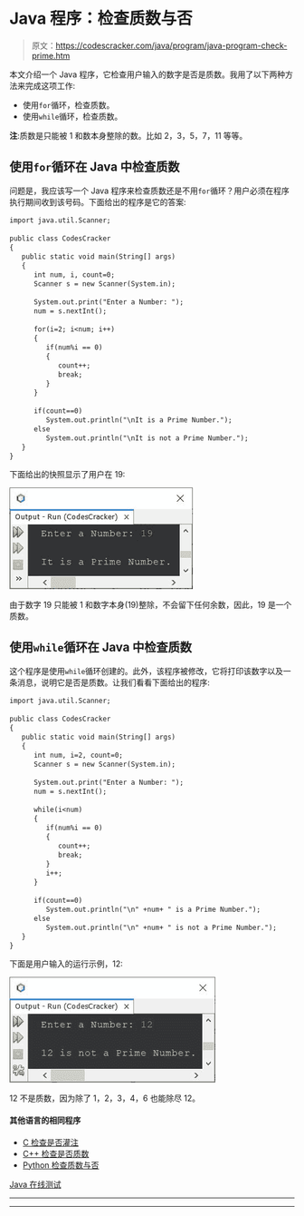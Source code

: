 # Java 程序：检查质数与否

> 原文：<https://codescracker.com/java/program/java-program-check-prime.htm>

本文介绍一个 Java 程序，它检查用户输入的数字是否是质数。我用了以下两种方法来完成这项工作:

*   使用`for`循环，检查质数。
*   使用`while`循环，检查质数。

**注**:质数是只能被 1 和数本身整除的数。比如 2，3，5，7，11 等等。

## 使用`for`循环在 Java 中检查质数

问题是，我应该写一个 Java 程序来检查质数还是不用`for`循环？用户必须在程序执行期间收到该号码。下面给出的程序是它的答案:

```
import java.util.Scanner;

public class CodesCracker
{
   public static void main(String[] args)
   {
      int num, i, count=0;
      Scanner s = new Scanner(System.in);

      System.out.print("Enter a Number: ");
      num = s.nextInt();

      for(i=2; i<num; i++)
      {
         if(num%i == 0)
         {
            count++;
            break;
         }
      }

      if(count==0)
         System.out.println("\nIt is a Prime Number.");
      else
         System.out.println("\nIt is not a Prime Number.");
   }
}
```

下面给出的快照显示了用户在 19:

![Java Program check prime or not](img/d7231a0defef5966f8b14a05d8a6d817.png)

由于数字 19 只能被 1 和数字本身(19)整除，不会留下任何余数，因此，19 是一个质数。

## 使用`while`循环在 Java 中检查质数

这个程序是使用`while`循环创建的。此外，该程序被修改，它将打印该数字以及一条消息，说明它是否是质数。让我们看看下面给出的程序:

```
import java.util.Scanner;

public class CodesCracker
{
   public static void main(String[] args)
   {
      int num, i=2, count=0;
      Scanner s = new Scanner(System.in);

      System.out.print("Enter a Number: ");
      num = s.nextInt();

      while(i<num)
      {
         if(num%i == 0)
         {
            count++;
            break;
         }
         i++;
      }

      if(count==0)
         System.out.println("\n" +num+ " is a Prime Number.");
      else
         System.out.println("\n" +num+ " is not a Prime Number.");
   }
}
```

下面是用户输入的运行示例，12:

![check prime number in java](img/0e836deb3ab2e9eab7d5a4fc6a4eefaa.png)

12 不是质数，因为除了 1，2，3，4，6 也能除尽 12。

#### 其他语言的相同程序

*   [C 检查是否灌注](/c/program/c-program-check-prime.htm)
*   [C++ 检查是否质数](/cpp/program/cpp-program-check-prime.htm)
*   [Python 检查质数与否](/python/program/python-program-check-prime-number.htm)

[Java 在线测试](/exam/showtest.php?subid=1)

* * *

* * *